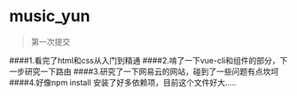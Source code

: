 # music_yun

> 第一次提交



####1.看完了html和css从入门到精通
####2.啃了一下vue-cli和组件的部分，下一步研究一下路由
####3.研究了一下网易云的网站，碰到了一些问题有点坎坷
####4.好像npm install 安装了好多依赖项，目前这个文件好大.....